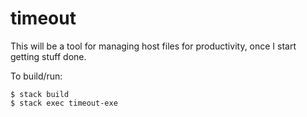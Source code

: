 # timeout

This will be a tool for managing host files for productivity, once I start getting stuff done.

To build/run:

    $ stack build
    $ stack exec timeout-exe
